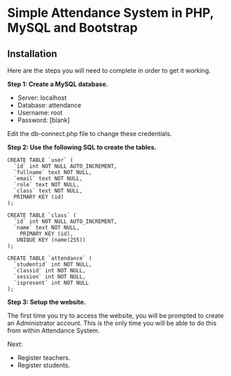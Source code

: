 # Simple Attendance System in PHP, MySQL and Bootstrap

## Installation

Here are the steps you will need to complete in order to get it working.

**Step 1: Create a MySQL database.**

* Server:   localhost
* Database: attendance
* Username: root
* Password: [blank]

Edit the db-connect.php file to change these credentials.

**Step 2: Use the following SQL to create the tables.**

	CREATE TABLE `user` (
	  `id` int NOT NULL AUTO_INCREMENT,
	  `fullname` text NOT NULL,
	  `email` text NOT NULL,
	  `role` text NOT NULL,
	  `class` text NOT NULL,
	  PRIMARY KEY (id)
	);

	CREATE TABLE `class` (
	  `id` int NOT NULL AUTO_INCREMENT,
	  `name` text NOT NULL,
		PRIMARY KEY (id),
	   UNIQUE KEY (name(255))
	);

	CREATE TABLE `attendance` (
	  `studentid` int NOT NULL,
	  `classid` int NOT NULL,
	  `session` int NOT NULL,
	  `ispresent` int NOT NULL
	);

**Step 3: Setup the website.**

The first time you try to access the website, you will be prompted to create an Administrator account. This is the only time you will be able to do this from within Attendance System.

Next:

* Register teachers.
* Register students.
